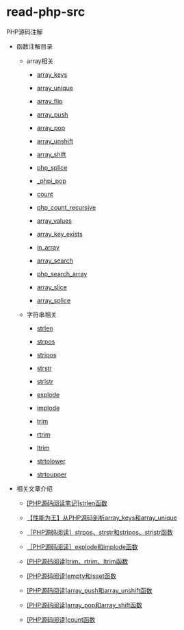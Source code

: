 # read-php-src
PHP源码注解

*   函数注解目录

    *   array相关

        *   [array_keys](https://github.com/hoohack/read-php-src/blob/master/ext/standard/array.c#L2459)

        *   [array_unique](https://github.com/hoohack/read-php-src/blob/master/ext/standard/array.c#L2813)

        *   [array_flip](https://github.com/hoohack/read-php-src/blob/master/ext/standard/array.c#L2718)

        *   [array_push](https://github.com/hoohack/read-php-src/blob/master/ext/standard/array.c#L1940)
        
        *   [array_pop](https://github.com/hoohack/read-php-src/blob/master/ext/standard/array.c#L2056)

        *   [array_unshift](https://github.com/hoohack/read-php-src/blob/master/ext/standard/array.c#L2072)
        
        *   [array_shift](https://github.com/hoohack/read-php-src/blob/master/ext/standard/array.c#L2064)

        *   [php_splice](https://github.com/hoohack/read-php-src/blob/master/ext/standard/array.c#L1845)
        
        *   [_phpi_pop](https://github.com/hoohack/read-php-src/blob/master/ext/standard/array.c#L1987)
        
        *   [count](https://github.com/hoohack/read-php-src/blob/master/ext/standard/array.c#L307)

        *   [php_count_recursive](https://github.com/hoohack/read-php-src/blob/master/ext/standard/array.c#L274)
        
        *   [array_values](https://github.com/hoohack/read-php-src/blob/master/ext/standard/array.c#L2539)
        
        *   [array_key_exists](https://github.com/hoohack/read-php-src/blob/master/ext/standard/array.c#L4421)
        
        *   [in_array](https://github.com/hoohack/read-php-src/blob/master/ext/standard/array.c#L1255)
        
        *   [array_search](https://github.com/hoohack/read-php-src/blob/master/ext/standard/array.c#L1263)
        
        *   [php_search_array](https://github.com/hoohack/read-php-src/blob/master/ext/standard/array.c#L1203)
        
        *   [array_slice](https://github.com/hoohack/read-php-src/blob/master/ext/standard/array.c#L2184)
        
        *   [array_splice](https://github.com/hoohack/read-php-src/blob/master/ext/standard/array.c#L2102)

    *   字符串相关

        *   [strlen](https://github.com/hoohack/read-php-src/blob/master/Zend/zend_builtin_functions.c#L478)

        *   [strpos](https://github.com/hoohack/read-php-src/blob/master/ext/standard/string.c#L1840)

        *   [stripos](https://github.com/hoohack/read-php-src/blob/master/ext/standard/string.c#L1891)

        *   [strstr](https://github.com/hoohack/read-php-src/blob/master/ext/standard/string.c#L1789)

        *   [stristr](https://github.com/hoohack/read-php-src/blob/master/ext/standard/string.c#L1732)

        *   [explode](https://github.com/hoohack/read-php-src/blob/master/ext/standard/string.c#L1104)

        *   [implode](https://github.com/hoohack/read-php-src/blob/master/ext/standard/string.c#L1245)

        *   [trim](https://github.com/hoohack/read-php-src/blob/master/ext/standard/string.c#L794)

        *   [rtrim](https://github.com/hoohack/read-php-src/blob/master/ext/standard/string.c#L794)

        *   [ltrim](https://github.com/hoohack/read-php-src/blob/master/ext/standard/string.c#L794)
        
        *   [strtolower](https://github.com/hoohack/read-php-src/blob/master/ext/standard/string.c#L1436)
        
        *   [strtoupper](https://github.com/hoohack/read-php-src/blob/master/ext/standard/string.c#L1400)

*   相关文章介绍

    *   [[PHP源码阅读笔记]strlen函数](http://www.hoohack.me/2016/02/22/phps-source-analytics-strlen)

    *   [【性能为王】从PHP源码剖析array_keys和array_unique](http://www.hoohack.me/2016/02/25/analyze-array-unique-array-keys-source-code)

    *   [［PHP源码阅读］strpos、strstr和stripos、stristr函数](http://www.hoohack.me/2016/05/10/php-source-code-strpos-strstr-stripos-stristr)

    *   [［PHP源码阅读］explode和implode函数](http://www.hoohack.me/2016/05/20/php-source-code-explode-implode)

    *   [[PHP源码阅读]trim、rtrim、ltrim函数](http://www.hoohack.me/2016/05/24/php-source-code-trim-ltrim-rtrim)

    *   [[PHP源码阅读]empty和isset函数](http://www.hoohack.me/2016/05/26/php-source-code-empty-isset)
    
    *   [[PHP源码阅读]array_push和array_unshift函数](http://www.hoohack.me/2016/05/27/php-source-code-array-push-array-unshift)
    
    *   [[PHP源码阅读]array_pop和array_shift函数](http://www.hoohack.me/2016/05/30/php-source-code-array-pop-array-shift)
    
    *   [[PHP源码阅读]count函数](http://www.hoohack.me/2016/05/31/php-source-code-count)
